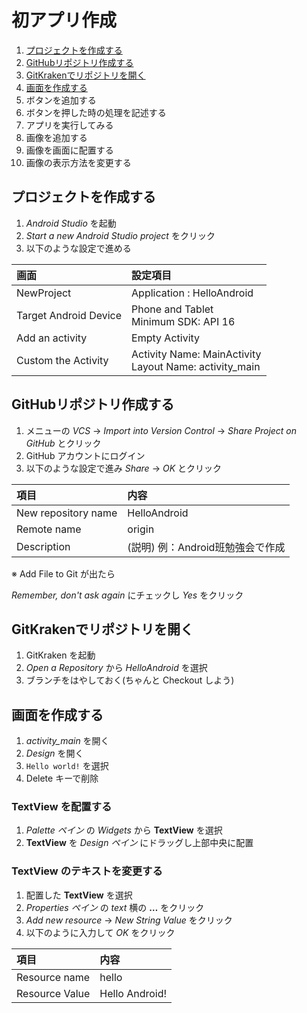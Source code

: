 # 初アプリ作成

1. [プロジェクトを作成する](#new-project)
1. [GitHubリポジトリ作成する](#new-github)
1. [GitKrakenでリポジトリを開く](#gitkraken-clone)
1. [画面を作成する](#create-textview)
1. ボタンを追加する
1. ボタンを押した時の処理を記述する
1. アプリを実行してみる
1. 画像を追加する
1. 画像を画面に配置する
1. 画像の表示方法を変更する

## <a name="new-project">プロジェクトを作成する</a>

1. *Android Studio* を起動
1. *Start a new Android Studio project* をクリック
1. 以下のような設定で進める

| 画面 | 設定項目 |
| :--  | :------- |
| NewProject | Application : HelloAndroid |
| Target Android Device | Phone and Tablet<br /> Minimum SDK: API 16 |
| Add an activity | Empty Activity |
| Custom the Activity | Activity Name: MainActivity<br /> Layout Name: activity_main |

## <a name="new-github">GitHubリポジトリ作成する</a>

1. メニューの *VCS* → *Import into Version Control* → *Share Project on GitHub* とクリック
1. GitHub アカウントにログイン
1. 以下のような設定で進み *Share* → *OK* とクリック

| 項目 | 内容 |
| :--- | :--- |
| New repository name | HelloAndroid |
| Remote name | origin |
| Description | (説明) 例：Android班勉強会で作成 |

※ Add File to Git が出たら

*Remember, don't ask again* にチェックし *Yes* をクリック

## <a name="gitkraken-clone">GitKrakenでリポジトリを開く</a>

1. GitKraken を起動
1. *Open a Repository* から *HelloAndroid* を選択
1. ブランチをはやしておく(ちゃんと Checkout しよう)

## <a name="create-textview">画面を作成する</a>

1. *activity_main* を開く
1. *Design* を開く
1. `Hello world!` を選択
1. Delete キーで削除

### TextView を配置する

1. *Palette ペイン* の *Widgets* から **TextView** を選択
1. **TextView** を *Design ペイン* にドラッグし上部中央に配置

### TextView のテキストを変更する

1. 配置した **TextView** を選択
1. *Properties ペイン* の *text* 横の **…** をクリック
1. *Add new resource* → *New String Value* をクリック
1. 以下のように入力して *OK* をクリック

| 項目 | 内容 |
| :--- | :--- |
| Resource name | hello |
| Resource Value | Hello Android! |


